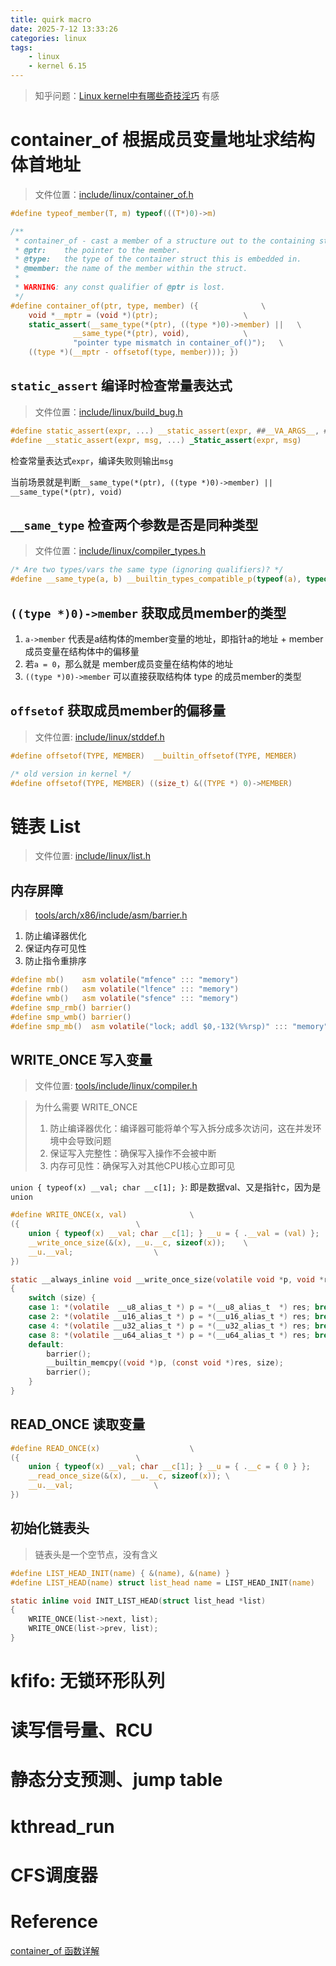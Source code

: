 ```yaml
---
title: quirk macro
date: 2025-7-12 13:33:26
categories: linux
tags:
    - linux
    - kernel 6.15
---
```

> 知乎问题：[Linux kernel中有哪些奇技淫巧](https://www.zhihu.com/question/471637144/answer/124475482866) 有感

# container_of 根据成员变量地址求结构体首地址
> 文件位置：[include/linux/container_of.h](https://github.com/torvalds/linux/blob/v6.15/include/linux/container_of.h)

```c
#define typeof_member(T, m)	typeof(((T*)0)->m)

/**
 * container_of - cast a member of a structure out to the containing structure
 * @ptr:	the pointer to the member.
 * @type:	the type of the container struct this is embedded in.
 * @member:	the name of the member within the struct.
 *
 * WARNING: any const qualifier of @ptr is lost.
 */
#define container_of(ptr, type, member) ({				\
	void *__mptr = (void *)(ptr);					\
	static_assert(__same_type(*(ptr), ((type *)0)->member) ||	\
		      __same_type(*(ptr), void),			\
		      "pointer type mismatch in container_of()");	\
	((type *)(__mptr - offsetof(type, member))); })
```

## `static_assert` 编译时检查常量表达式
> 文件位置：[include/linux/build_bug.h](https://github.com/torvalds/linux/blob/v6.15/include/linux/build_bug.h)
```c
#define static_assert(expr, ...) __static_assert(expr, ##__VA_ARGS__, #expr)
#define __static_assert(expr, msg, ...) _Static_assert(expr, msg)
```

检查常量表达式`expr`，编译失败则输出`msg`

当前场景就是判断`__same_type(*(ptr), ((type *)0)->member) || __same_type(*(ptr), void)`


## `__same_type` 检查两个参数是否是同种类型
> 文件位置：[include/linux/compiler_types.h](https://github.com/torvalds/linux/blob/v6.15/include/linux/compiler_types.h)
```c
/* Are two types/vars the same type (ignoring qualifiers)? */
#define __same_type(a, b) __builtin_types_compatible_p(typeof(a), typeof(b))
```

## `((type *)0)->member` 获取成员member的类型
1. `a->member` 代表是a结构体的member变量的地址，即指针a的地址 + member成员变量在结构体中的偏移量
2. 若`a = 0`，那么就是 member成员变量在结构体的地址
3. `((type *)0)->member` 可以直接获取结构体 type 的成员member的类型

## `offsetof` 获取成员member的偏移量
> 文件位置: [include/linux/stddef.h](https://github.com/torvalds/linux/blob/v6.15/include/linux/stddef.h)
```c
#define offsetof(TYPE, MEMBER)	__builtin_offsetof(TYPE, MEMBER)

/* old version in kernel */
#define offsetof(TYPE, MEMBER) ((size_t) &((TYPE *) 0)->MEMBER)
```

# 链表 List
> 文件位置: [include/linux/list.h](https://github.com/torvalds/linux/blob/v6.15/include/linux/list.h)

## 内存屏障
> [tools/arch/x86/include/asm/barrier.h](https://github.com/torvalds/linux/blob/v6.15/tools/arch/x86/include/asm/barrier.h)

1. 防止编译器优化
2. 保证内存可见性
3. 防止指令重排序

```c
#define mb()	asm volatile("mfence" ::: "memory")
#define rmb()	asm volatile("lfence" ::: "memory")
#define wmb()	asm volatile("sfence" ::: "memory")
#define smp_rmb() barrier()
#define smp_wmb() barrier()
#define smp_mb()  asm volatile("lock; addl $0,-132(%%rsp)" ::: "memory", "cc")
```

## WRITE_ONCE 写入变量
> 文件位置: [tools/include/linux/compiler.h](https://github.com/torvalds/linux/blob/v6.15/tools/include/linux/compiler.h)

>为什么需要 WRITE_ONCE
>1. 防止编译器优化：编译器可能将单个写入拆分成多次访问，这在并发环境中会导致问题
>2. 保证写入完整性：确保写入操作不会被中断
>3. 内存可见性：确保写入对其他CPU核心立即可见

`union { typeof(x) __val; char __c[1]; }`: 即是数据val、又是指针c，因为是`union`

```c
#define WRITE_ONCE(x, val)				\
({							\
	union { typeof(x) __val; char __c[1]; } __u = { .__val = (val) }; 	\
	__write_once_size(&(x), __u.__c, sizeof(x));	\
	__u.__val;					\
})

static __always_inline void __write_once_size(volatile void *p, void *res, int size)
{
	switch (size) {
	case 1: *(volatile  __u8_alias_t *) p = *(__u8_alias_t  *) res; break;
	case 2: *(volatile __u16_alias_t *) p = *(__u16_alias_t *) res; break;
	case 4: *(volatile __u32_alias_t *) p = *(__u32_alias_t *) res; break;
	case 8: *(volatile __u64_alias_t *) p = *(__u64_alias_t *) res; break;
	default:
		barrier();
		__builtin_memcpy((void *)p, (const void *)res, size);
		barrier();
	}
}
```

## READ_ONCE 读取变量
```c
#define READ_ONCE(x)					\
({							\
	union { typeof(x) __val; char __c[1]; } __u = { .__c = { 0 } };			\
	__read_once_size(&(x), __u.__c, sizeof(x));	\
	__u.__val;					\
})
```

## 初始化链表头
> 链表头是一个空节点，没有含义
```c
#define LIST_HEAD_INIT(name) { &(name), &(name) }
#define LIST_HEAD(name) struct list_head name = LIST_HEAD_INIT(name)

static inline void INIT_LIST_HEAD(struct list_head *list)
{
	WRITE_ONCE(list->next, list);
	WRITE_ONCE(list->prev, list);
}
```


# kfifo: 无锁环形队列

# 读写信号量、RCU

# 静态分支预测、jump table


# kthread_run

# CFS调度器

# Reference
[container_of 函数详解](https://blog.csdn.net/u011029104/article/details/136190755)

